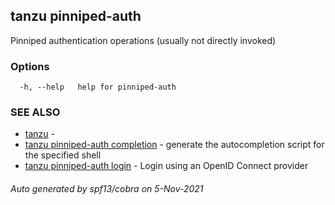 ## tanzu pinniped-auth

Pinniped authentication operations (usually not directly invoked)

### Options

```
  -h, --help   help for pinniped-auth
```

### SEE ALSO

* [tanzu](tanzu.md)	 - 
* [tanzu pinniped-auth completion](tanzu_pinniped-auth_completion.md)	 - generate the autocompletion script for the specified shell
* [tanzu pinniped-auth login](tanzu_pinniped-auth_login.md)	 - Login using an OpenID Connect provider

###### Auto generated by spf13/cobra on 5-Nov-2021
